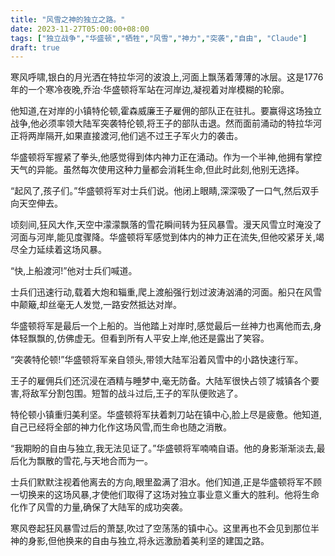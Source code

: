 ```yaml
---
title: "风雪之神的独立之路。"
date: 2023-11-27T05:00:00+08:00
tags: ["独立战争","华盛顿","牺牲","风雪","神力","突袭","自由", "Claude"]
draft: true
--- 
```


寒风呼啸,银白的月光洒在特拉华河的波浪上,河面上飘荡着薄薄的冰层。这是1776年的一个寒冷夜晚,乔治·华盛顿将军站在河岸边,凝视着对岸模糊的轮廓。

他知道,在对岸的小镇特伦顿,霍森威廉王子雇佣的部队正在驻扎。要赢得这场独立战争,他必须率领大陆军突袭特伦顿,将王子的部队击退。然而面前涌动的特拉华河正将两岸隔开,如果直接渡河,他们逃不过王子军火力的袭击。

华盛顿将军握紧了拳头,他感觉得到体内神力正在涌动。作为一个半神,他拥有掌控天气的异能。虽然每次使用这种力量都会消耗生命,但此时此刻,他别无选择。

“起风了,孩子们。”华盛顿将军对士兵们说。他闭上眼睛,深深吸了一口气,然后双手向天空伸去。

顷刻间,狂风大作,天空中濛濛飘落的雪花瞬间转为狂风暴雪。漫天风雪立时淹没了河面与河岸,能见度骤降。华盛顿将军感觉到体内的神力正在流失,但他咬紧牙关,竭尽全力延续着这场风暴。

“快,上船渡河!”他对士兵们喊道。

士兵们迅速行动,载着大炮和辎重,爬上渡船强行划过波涛汹涌的河面。船只在风雪中颠簸,却丝毫无人发觉,一路安然抵达对岸。

华盛顿将军是最后一个上船的。当他踏上对岸时,感觉最后一丝神力也离他而去,身体轻飘飘的,仿佛虚无。但看到所有人平安上岸,他还是露出了笑容。

“突袭特伦顿!”华盛顿将军亲自领头,带领大陆军沿着风雪中的小路快速行军。

王子的雇佣兵们还沉浸在酒精与睡梦中,毫无防备。大陆军很快占领了城镇各个要害,将敌军分割包围。短暂的战斗过后,王子的军队便败逃了。

特伦顿小镇重归美利坚。华盛顿将军扶着刺刀站在镇中心,脸上尽是疲惫。他知道,自己已经将全部的神力化作这场风雪,而生命也随之消散。

“我期盼的自由与独立,我无法见证了。”华盛顿将军喃喃自语。他的身影渐渐淡去,最后化为飘散的雪花,与天地合而为一。

士兵们默默注视着他离去的方向,眼里盈满了泪水。他们知道,正是华盛顿将军不顾一切换来的这场风暴,才使他们取得了这场对独立事业意义重大的胜利。他将生命化作了风雪的力量,确保了大陆军的成功突袭。

寒风卷起狂风暴雪过后的萧瑟,吹过了空荡荡的镇中心。这里再也不会见到那位半神的身影,但他换来的自由与独立,将永远激励着美利坚的建国之路。